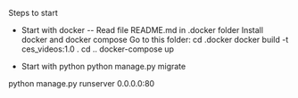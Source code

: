 Steps to start

- Start with docker 
-- Read file README.md in .docker folder
Install docker and docker compose
Go to this folder:
cd .docker
docker build -t ces_videos:1.0 . 
cd ..
docker-compose up

- Start with python
python manage.py migrate

python manage.py runserver 0.0.0.0:80
